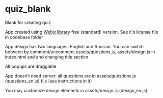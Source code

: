 # quiz_blank
Blank for creating quiz

App created using [Webix library](http://webix.com) free (standard) version. See it's license file in codebase folder 

App design has two languages: English and Russian.
You can switch between by comment/uncomment assets/questions.js, assets/design.js in index.html and and changing title section 

All popups are draggable

App doesn't need server: all questions are in assets/questions.js (questions_en.js) file (see instructions in it)

You may customize design elements in assets/design.js (design_en.js)

